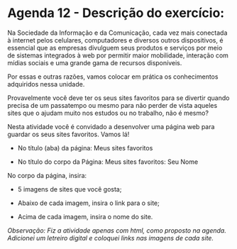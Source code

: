 # Agenda 12 - Descrição do exercício:

Na Sociedade da Informação e da Comunicação, cada vez mais conectada à internet pelos celulares, computadores e diversos outros dispositivos, é essencial que as empresas divulguem seus produtos e serviços por meio de sistemas integrados à web por permitir maior mobilidade, interação com mídias sociais e uma grande gama de recursos disponíveis.

Por essas e outras razões, vamos colocar em prática os conhecimentos adquiridos nessa unidade.

Provavelmente você deve ter os seus sites favoritos para se divertir quando precisa de um passatempo ou mesmo para não perder de vista aqueles sites que o ajudam muito nos estudos ou no trabalho, não é mesmo?

Nesta atividade você é convidado a desenvolver uma página web para guardar os seus sites favoritos. Vamos lá!

* No título (aba) da página: Meus sites favoritos

* No título do corpo da Página: Meus sites favoritos: Seu Nome

No corpo da página, insira:

+ 5 imagens de sites que você gosta;

+ Abaixo de cada imagem, insira o link para o site;

+ Acima de cada imagem, insira o nome do site.


*Observação: Fiz a atividade apenas com html, como proposto na agenda. Adicionei um letreiro digital e coloquei links nas imagens de cada site.*
